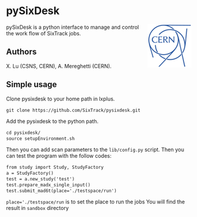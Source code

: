 # pySixDesk

<img src="CERN-logo.png" align="right">

pySixDesk is a python interface to manage and control the work flow of SixTrack jobs.

## Authors

X.&nbsp;Lu (CSNS, CERN),
A.&nbsp;Mereghetti (CERN).

## Simple usage

Clone pysixdesk to your home path in lxplus.
```shell
git clone https://github.com/SixTrack/pysixdesk.git
```
Add the pysixdesk to the python path.
```shell
cd pysixdesk/
source setupEnvironment.sh
```

Then you can add scan parameters to the ```lib/config.py``` script.
Then you can test the program with the follow codes: 

```shell
from study import Study, StudyFactory
a = StudyFactory()
test = a.new_study('test')
test.prepare_madx_single_input()
test.submit_mad6t(place='./testspace/run')
```
```place='./testspace/run``` is to set the place to run the jobs
You will find the result in ```sandbox``` directory
